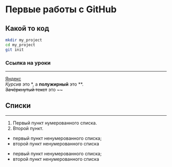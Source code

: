 # Первые работы с GitHub

## Какой то код

```bash
mkdir my_project
cd my_project
git init
```

### Ссылка на уроки

----

[Яндекс](https://www.yandex.ru "Я Yandex!") <br>
*Курсив* это *, а **полужирный** это **.<br>
~~Зачёркнутый текст~~ это ~~

## Списки

----

1. Первый пункт нумерованного списка.
2. Второй пункт. 

* первый пункт ненумерованного списка;
* второй пункт ненумерованного списка

- первый пункт ненумерованного списка;
- второй пункт ненумерованного списка 
